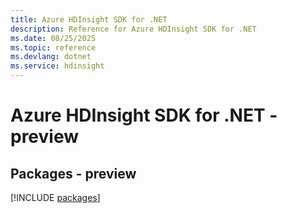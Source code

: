 ```yaml
---
title: Azure HDInsight SDK for .NET
description: Reference for Azure HDInsight SDK for .NET
ms.date: 08/25/2025
ms.topic: reference
ms.devlang: dotnet
ms.service: hdinsight
---
```

# Azure HDInsight SDK for .NET - preview
## Packages - preview
[!INCLUDE [packages](hdinsight-index.md)]